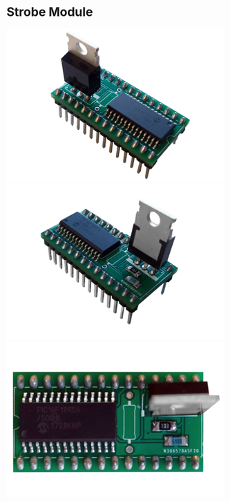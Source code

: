 # Strobe Module

![](../../images/strobe-module.jpg)
![](../../images/strobe-module-1.jpg)
![](../../images/strobe-module-2.jpg)


